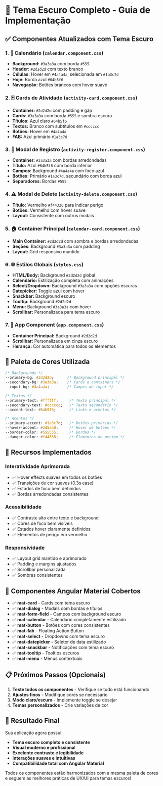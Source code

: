 # 🎨 Tema Escuro Completo - Guia de Implementação

## ✅ Componentes Atualizados com Tema Escuro

### **1. 📅 Calendário (`calendar.component.css`)**
- **Background:** `#3a3a3a` com borda `#555`
- **Header:** `#2d2d2d` com texto branco
- **Células:** Hover em `#4a4a4a`, selecionada em `#1a3c7d`
- **Hoje:** Borda azul `#64b5f6`
- **Navegação:** Botões brancos com hover suave

### **2. 🃏 Cards de Atividade (`activity-card.component.css`)**
- **Container:** `#2d2d2d` com padding e gap
- **Cards:** `#3a3a3a` com borda `#555` e sombra escura
- **Títulos:** Azul claro `#64b5f6`
- **Textos:** Branco com subtítulos em `#cccccc`
- **Botões:** Hover em `#4a4a4a`
- **FAB:** Azul primário `#1a3c7d`

### **3. 📝 Modal de Registro (`activity-register.component.css`)**
- **Container:** `#3a3a3a` com bordas arredondadas
- **Título:** Azul `#64b5f6` com borda inferior
- **Campos:** Background `#4a4a4a` com foco azul
- **Botões:** Primário `#1a3c7d`, secundário com borda azul
- **Separadores:** Bordas `#555`

### **4. ⚠️ Modal de Delete (`activity-delete.component.css`)**
- **Título:** Vermelho `#f44336` para indicar perigo
- **Botões:** Vermelho com hover suave
- **Layout:** Consistente com outros modais

### **5. 🏠 Container Principal (`calendar-card.component.css`)**
- **Main Container:** `#2d2d2d` com sombra e bordas arredondadas
- **Seções:** Background `#3a3a3a` com padding
- **Layout:** Grid responsivo mantido

### **6. 🌐 Estilos Globais (`styles.css`)**
- **HTML/Body:** Background `#2d2d2d` global
- **Calendário:** Estilização completa com animações
- **Select/Dropdown:** Background `#3a3a3a` com opções escuras
- **Datepicker:** Toggle azul com hover
- **Snackbar:** Background escuro
- **Tooltip:** Background `#2d2d2d`
- **Menu:** Background `#3a3a3a` com hover
- **Scrollbar:** Personalizada para tema escuro

### **7. 📱 App Component (`app.component.css`)**
- **Container Principal:** Background `#2d2d2d`
- **Scrollbar:** Personalizada em cinza escuro
- **Herança:** Cor automática para todos os elementos

## 🎨 Paleta de Cores Utilizada

```css
/* Backgrounds */
--primary-bg: #2d2d2d;      /* Background principal */
--secondary-bg: #3a3a3a;    /* Cards e containers */
--input-bg: #4a4a4a;        /* Campos de input */

/* Textos */
--primary-text: #ffffff;     /* Texto principal */
--secondary-text: #cccccc;   /* Texto secundário */
--accent-text: #64b5f6;      /* Links e acentos */

/* Acentos */
--primary-accent: #1a3c7d;   /* Botões primários */
--hover-accent: #2d5aa0;     /* Hover de botões */
--border-color: #555555;     /* Bordas */
--danger-color: #f44336;     /* Elementos de perigo */
```

## 🚀 Recursos Implementados

### **Interatividade Aprimorada**
- ✅ Hover effects suaves em todos os botões
- ✅ Transições de cor suaves (0.3s ease)
- ✅ Estados de foco bem definidos
- ✅ Bordas arredondadas consistentes

### **Acessibilidade**
- ✅ Contraste alto entre texto e background
- ✅ Cores de foco bem visíveis
- ✅ Estados hover claramente definidos
- ✅ Elementos de perigo em vermelho

### **Responsividade**
- ✅ Layout grid mantido e aprimorado
- ✅ Padding e margins ajustados
- ✅ Scrollbar personalizada
- ✅ Sombras consistentes

## 🔧 Componentes Angular Material Cobertos

- ✅ **mat-card** - Cards com tema escuro
- ✅ **mat-dialog** - Modals com bordas e títulos
- ✅ **mat-form-field** - Campos com background escuro
- ✅ **mat-calendar** - Calendário completamente estilizado
- ✅ **mat-button** - Botões com cores consistentes
- ✅ **mat-fab** - Floating Action Button
- ✅ **mat-select** - Dropdowns com tema escuro
- ✅ **mat-datepicker** - Seletor de data estilizado
- ✅ **mat-snackbar** - Notificações com tema escuro
- ✅ **mat-tooltip** - Tooltips escuros
- ✅ **mat-menu** - Menus contextuais

## 📋 Próximos Passos (Opcionais)

1. **Teste todos os componentes** - Verifique se tudo está funcionando
2. **Ajustes finos** - Modifique cores se necessário
3. **Modo claro/escuro** - Implemente toggle se desejar
4. **Temas personalizados** - Crie variações de cor

## 🎯 Resultado Final

Sua aplicação agora possui:
- **Tema escuro completo e consistente**
- **Visual moderno e profissional**
- **Excelente contraste e legibilidade**
- **Interações suaves e intuitivas**
- **Compatibilidade total com Angular Material**

Todos os componentes estão harmonizados com a mesma paleta de cores e seguem as melhores práticas de UX/UI para temas escuros!
